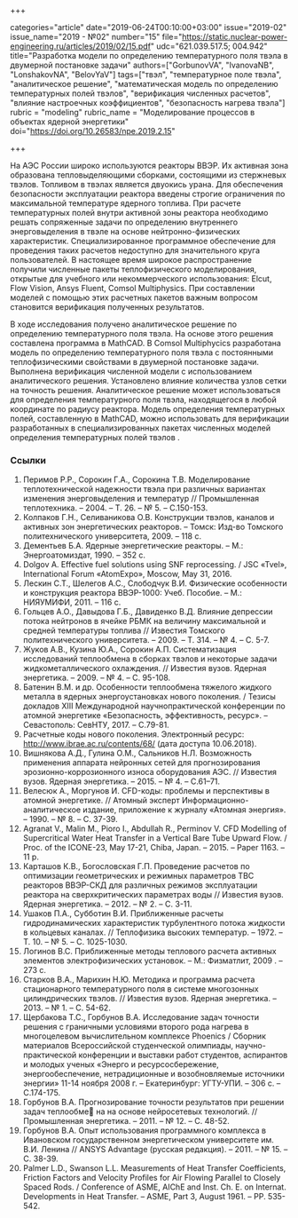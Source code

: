 +++

categories="article"
date="2019-06-24T00:10:00+03:00"
issue="2019-02"
issue_name="2019 - №02"
number="15"
file="https://static.nuclear-power-engineering.ru/articles/2019/02/15.pdf"
udc="621.039.517.5; 004.942"
title="Разработка модели по определению температурного поля твэла в двумерной постановке задачи"
authors=["GorbunovVA", "IvanovaNB", "LonshakovNA", "BelovYaV"]
tags=["твэл", "температурное поле твэла", "аналитическое решение", "математическая модель по определению температурных полей твэлов", "верификация численных расчетов", "влияние настроечных коэффициентов", "безопасность нагрева твэла"]
rubric = "modeling"
rubric_name = "Моделирование процессов в объектах ядерной энергетики"
doi="https://doi.org/10.26583/npe.2019.2.15"

+++

На АЭС России широко используются реакторы ВВЭР. Их активная зона образована тепловыделяющими сборками, состоящими из стержневых твэлов. Топливом в твэлах является двуокись урана. Для обеспечения безопасности эксплуатации реактора введены строгие ограничения по максимальной температуре ядерного топлива. При расчете температурных полей внутри активной зоны реактора необходимо решать сопряженные задачи по определению внутреннего энерговыделения в твэле на основе нейтронно-физических характеристик. Специализированное программное обеспечение для проведения таких расчетов недоступно для значительного круга пользователей. В настоящее время широкое распространение получили численные пакеты теплофизического моделирования, открытые для учебного или некоммерческого использования: Elcut, Flow Vision, Ansys Fluent, Comsol Multiphysics. При составлении моделей с помощью этих расчетных пакетов важным вопросом становится верификация полученных результатов.

В ходе исследования получено аналитическое решение по определению температурного поля твэла. На основе этого решения составлена программа в MathCAD. В Comsol Multiphycics разработана модель по определению температурного поля твэла с постоянными теплофизическими свойствами в двумерной постановке задачи. Выполнена верификация численной модели с использованием аналитического решения. Установлено влияние количества узлов сетки на точность решения. Аналитическое решение может использоваться для определения температурного поля твэла, находящегося в любой координате по радиусу реактора. Модель определения температурных полей, составленную в MathCAD, можно использовать для верификации разработанных в специализированных пакетах численных моделей определения температурных полей твэлов .


### Ссылки

1. Перимов Р.Р., Сорокин Г.А., Сорокина Т.В. Моделирование теплотехнической надежности твэла при различных вариантах изменения энерговыделения и температур // Промышленная теплотехника. – 2004. – Т. 26. – № 5. – С.150-153.
2. Колпаков Г.Н., Селиваникова О.В. Конструкции твэлов, каналов и активных зон энергетических реакторов. – Томск: Изд-во Томского политехнического университета, 2009. – 118 с.
3. Дементьев Б.А. Ядерные энергетические реакторы. – М.: Энергоатомиздат, 1990. – 352 с.
4. Dolgov A. Effective fuel solutions using SNF reprocessing. / JSC «Tvel», International Forum «AtomExpo», Moscow, May 31, 2016.
5. Лескин С.Т., Шелегов А.С., Слободчук В.И. Физические особенности и конструкция реактора ВВЭР-1000: Учеб. Пособие. – М.: НИЯУМИФИ, 2011. – 116 с.
6. Гольцев А.О., Давыдова Г.Б., Давиденко В.Д. Влияние депрессии потока нейтронов в ячейке РБМК на величину максимальной и средней температуры топлива // Известия Томского политехнического университета. – 2009. – Т. 314. – № 4. – С. 5-7.
7. Жуков А.В., Кузина Ю.А., Сорокин А.П. Систематизация исследований теплообмена в сборках твэлов и некоторые задачи жидкометаллического охлаждения. // Известия вузов. Ядерная энергетика. – 2009. – № 4. – С. 95-108.
8. Батенин В.М. и др. Особенности теплообмена тяжелого жидкого металла в ядерных энергоустановках нового поколения. / Тезисы докладов XIII Международной научнопрактической конференции по атомной энергетике «Безопасность, эффективность, ресурс». – Севастополь: СевНТУ, 2017. – C.79-81.
9. Расчетные коды нового поколения. Электронный ресурс: http://www.ibrae.ac.ru/contents/68/ (дата доступа 10.06.2018).
10. Вишнякова А.Д., Гулина О.М., Сальников Н.Л. Возможность применения аппарата нейронных сетей для прогнозирования эрозионно-коррозионного износа оборудования АЭС. // Известия вузов. Ядерная энергетика. – 2015. – № 4. – С.61–71.
11. Велесюк А., Моргунов И. CFD-коды: проблемы и перспективы в атомной энергетике. // Атомный эксперт Информационно-аналитическое издание, приложение к журналу «Атомная энергия». – 1990. – № 8. – С. 37-39.
12. Agranat V., Malin M., Pioro I., Abdullah R., Perminov V. CFD Modelling of Supercritical Water Heat Transfer in a Vertical Bare Tube Upward Flow. / Proc. of the ICONE-23, May 17-21, Chiba, Japan. – 2015. – Paper 1163. – 11 p.
13. Карташов К.В., Богословская Г.П. Проведение расчетов по оптимизации геометрических и режимных параметров ТВС реакторов ВВЭР-СКД для различных режимов эксплуатации реактора на сверхкритических параметрах воды // Известия вузов. Ядерная энергетика. – 2012. – № 2. – C. 3-11.
14. Ушаков П.А., Субботин В.И. Приближенные расчеты гидродинамических характеристик турбулентного потока жидкости в кольцевых каналах. // Теплофизика высоких температур. – 1972. – Т. 10. – № 5. – С. 1025-1030.
15. Логинов В.С. Приближенные методы теплового расчета активных элементов электрофизических установок. – М.: Физматлит, 2009 . – 273 с.
16. Старков В.А., Марихин Н.Ю. Методика и программа расчета стационарного температурного поля в системе многозонных цилиндрических твэлов. // Известия вузов. Ядерная энергетика. – 2013. – № 1. – С. 54-62.
17. Щербакова Т.С., Горбунов В.А. Исследование задач точности решения с граничными условиями второго рода нагрева в многоцелевом вычислительном комплексе Phoenics / Сборник материалов Всероссийской студенческой олимпиады, научно-практической конференции и выставки работ студентов, аспирантов и молодых ученых «Энерго и ресурсосбережение, энергообеспечение, нетрадиционные и возобновляемые источники энергии» 11-14 ноября 2008 г. – Екатеринбург: УГТУ-УПИ. – 306 с. – С.174-175.
18. Горбунов В.А. Прогнозирование точности результатов при решении задач теплообме на на основе нейросетевых технологий. // Промышленная энергетика. – 2011. – № 12. – C. 48-52.
19. Горбунов В.А. Опыт использования программного комплекса в Ивановском государственном энергетическом университете им. В.И. Ленина // ANSYS Advantage (русская редакция). – 2011. – № 15. – С. 38-39.
20. Palmer L.D., Swanson L.L. Measurements of Heat Transfer Coefficients, Friction Factors and Velocity Profiles for Air Flowing Parallel to Closely Spaced Rods. / Conference of ASME, AIChE and Inst. Ch. E. on Internat. Developments in Heat Transfer. – ASME, Part 3, August 1961. – PP. 535-542.